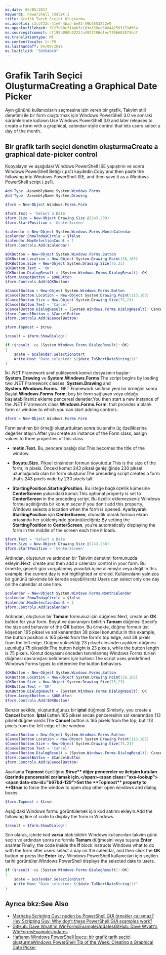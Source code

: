 ```yaml
---
ms.date: 06/05/2017
keywords: PowerShell cmdlet'i
title: Grafik Tarih Seçici Oluşturma
ms.assetid: c1cb722c-41e9-4baa-be83-59b4653222e9
ms.openlocfilehash: 3727c90c314a6fc1b3a338ec60e44259f153d954
ms.sourcegitcommit: cf195b090b3223fa4917206dfec7f0b603873cdf
ms.translationtype: MT
ms.contentlocale: tr-TR
ms.lasthandoff: 04/09/2018
ms.locfileid: "30954849"
---
```

# <a name="creating-a-graphical-date-picker"></a><span data-ttu-id="b67bd-103">Grafik Tarih Seçici Oluşturma</span><span class="sxs-lookup"><span data-stu-id="b67bd-103">Creating a Graphical Date Picker</span></span>

<span data-ttu-id="b67bd-104">Ayın gününü kullanıcıların seçmesine izin veren bir grafik, Takvim stili denetimi ile bir form oluşturmak için Windows PowerShell 3.0 ve sonraki sürümlerinde kullanın.</span><span class="sxs-lookup"><span data-stu-id="b67bd-104">Use Windows PowerShell 3.0 and later releases to create a form with a graphical, calendar-style control that lets users select a day of the month.</span></span>

## <a name="create-a-graphical-date-picker-control"></a><span data-ttu-id="b67bd-105">Bir grafik tarih seçici denetim oluşturma</span><span class="sxs-lookup"><span data-stu-id="b67bd-105">Create a graphical date-picker control</span></span>

<span data-ttu-id="b67bd-106">Kopyalayın ve aşağıdaki Windows PowerShell ISE yapıştırın ve sonra Windows PowerShell Betiği (.ps1) kaydedin.</span><span class="sxs-lookup"><span data-stu-id="b67bd-106">Copy and then paste the following into Windows PowerShell ISE, and then save it as a Windows PowerShell script (.ps1).</span></span>

```powershell
Add-Type -AssemblyName System.Windows.Forms
Add-Type -AssemblyName System.Drawing

$form = New-Object Windows.Forms.Form

$form.Text = 'Select a Date'
$form.Size = New-Object Drawing.Size @(243,230)
$form.StartPosition = 'CenterScreen'

$calendar = New-Object System.Windows.Forms.MonthCalendar
$calendar.ShowTodayCircle = $false
$calendar.MaxSelectionCount = 1
$form.Controls.Add($calendar)

$OKButton = New-Object System.Windows.Forms.Button
$OKButton.Location = New-Object System.Drawing.Point(38,165)
$OKButton.Size = New-Object System.Drawing.Size(75,23)
$OKButton.Text = 'OK'
$OKButton.DialogResult = [System.Windows.Forms.DialogResult]::OK
$form.AcceptButton = $OKButton
$form.Controls.Add($OKButton)

$CancelButton = New-Object System.Windows.Forms.Button
$CancelButton.Location = New-Object System.Drawing.Point(113,165)
$CancelButton.Size = New-Object System.Drawing.Size(75,23)
$CancelButton.Text = 'Cancel'
$CancelButton.DialogResult = [System.Windows.Forms.DialogResult]::Cancel
$form.CancelButton = $CancelButton
$form.Controls.Add($CancelButton)

$form.Topmost = $true

$result = $form.ShowDialog()

if ($result -eq [System.Windows.Forms.DialogResult]::OK)
{
    $date = $calendar.SelectionStart
    Write-Host "Date selected: $($date.ToShortDateString())"
}
```

<span data-ttu-id="b67bd-107">İki .NET Framework sınıf yükleyerek komut dosyasının başlar: **System.Drawing** ve **System.Windows.Forms**.</span><span class="sxs-lookup"><span data-stu-id="b67bd-107">The script begins by loading two .NET Framework classes: **System.Drawing** and **System.Windows.Forms**.</span></span> <span data-ttu-id="b67bd-108">.NET Framework sınıfının yeni bir örneğini sonra Başlat **Windows.Forms.Form**; boş bir form sağlayan veya olduğu başlatabilirsiniz ekleme penceresi denetler.</span><span class="sxs-lookup"><span data-stu-id="b67bd-108">You then start a new instance of the .NET Framework class **Windows.Forms.Form**; that provides a blank form or window to which you can start adding controls.</span></span>

```powershell
$form = New-Object Windows.Forms.Form
```

<span data-ttu-id="b67bd-109">Form sınıfının bir örneği oluşturduktan sonra bu sınıfın üç özelliklerine değerler atayın.</span><span class="sxs-lookup"><span data-stu-id="b67bd-109">After you create an instance of the Form class, assign values to three properties of this class.</span></span>

- <span data-ttu-id="b67bd-110">**metin.**</span><span class="sxs-lookup"><span data-stu-id="b67bd-110">**Text.**</span></span> <span data-ttu-id="b67bd-111">Bu, pencere başlığı olur.</span><span class="sxs-lookup"><span data-stu-id="b67bd-111">This becomes the title of the window.</span></span>

- <span data-ttu-id="b67bd-112">**Boyutu.**</span><span class="sxs-lookup"><span data-stu-id="b67bd-112">**Size.**</span></span> <span data-ttu-id="b67bd-113">Piksel cinsinden formun boyutudur.</span><span class="sxs-lookup"><span data-stu-id="b67bd-113">This is the size of the form, in pixels.</span></span> <span data-ttu-id="b67bd-114">Önceki komut 243 piksel genişliğinde 230 piksel uzunluğunda olan bir form oluşturur.</span><span class="sxs-lookup"><span data-stu-id="b67bd-114">The preceding script creates a form that’s 243 pixels wide by 230 pixels tall.</span></span>

- <span data-ttu-id="b67bd-115">**StartingPosition.**</span><span class="sxs-lookup"><span data-stu-id="b67bd-115">**StartingPosition.**</span></span> <span data-ttu-id="b67bd-116">Bu isteğe bağlı özellik kümesine **CenterScreen** yukarıdaki komut.</span><span class="sxs-lookup"><span data-stu-id="b67bd-116">This optional property is set to **CenterScreen** in the preceding script.</span></span> <span data-ttu-id="b67bd-117">Bu özellik eklemezseniz Windows formu açıldığında bir konum seçer.</span><span class="sxs-lookup"><span data-stu-id="b67bd-117">If you don’t add this property, Windows selects a location when the form is opened.</span></span> <span data-ttu-id="b67bd-118">Ayarlayarak **StartingPosition** için **CenterScreen**, otomatik olarak formun ekran ortasında her yüklenişinde görüntülediğiniz.</span><span class="sxs-lookup"><span data-stu-id="b67bd-118">By setting the **StartingPosition** to **CenterScreen**, you’re automatically displaying the form in the middle of the screen each time it loads.</span></span>

```powershell
$form.Text = 'Select a Date'
$form.Size = New-Object Drawing.Size @(243,230)
$form.StartPosition = 'CenterScreen'
```

<span data-ttu-id="b67bd-119">Ardından, oluşturun ve ardından bir Takvim denetimi formunuzda ekleyin.</span><span class="sxs-lookup"><span data-stu-id="b67bd-119">Next, create and then add a calendar control in your form.</span></span> <span data-ttu-id="b67bd-120">Bu örnekte, geçerli gün vurgulanmış yuvarlak içine alınmıştır veya değil.</span><span class="sxs-lookup"><span data-stu-id="b67bd-120">In this example, the current day is not highlighted or circled.</span></span> <span data-ttu-id="b67bd-121">Kullanıcıların yalnızca bir gününü takvimde bir kerede seçebilirsiniz.</span><span class="sxs-lookup"><span data-stu-id="b67bd-121">Users can select only one day on the calendar at one time.</span></span>

```powershell
$calendar = New-Object System.Windows.Forms.MonthCalendar
$calendar.ShowTodayCircle = $false
$calendar.MaxSelectionCount = 1
$form.Controls.Add($calendar)
```

<span data-ttu-id="b67bd-122">Ardından, oluşturun bir **Tamam** formunuz için düğmesi.</span><span class="sxs-lookup"><span data-stu-id="b67bd-122">Next, create an **OK** button for your form.</span></span> <span data-ttu-id="b67bd-123">Boyut ve davranışını belirtin **Tamam** düğmesi.</span><span class="sxs-lookup"><span data-stu-id="b67bd-123">Specify the size and behavior of the **OK** button.</span></span> <span data-ttu-id="b67bd-124">Bu örnekte, düğme formun üst köşeden 165 piksel ve sol kenarından 38 piksel konumdur.</span><span class="sxs-lookup"><span data-stu-id="b67bd-124">In this example, the button position is 165 pixels from the form’s top edge, and 38 pixels from the left edge.</span></span> <span data-ttu-id="b67bd-125">Düğme yüksekliği 23 piksel cinsinden açıkken düğmesi uzunluğu 75 pikseldir.</span><span class="sxs-lookup"><span data-stu-id="b67bd-125">The button height is 23 pixels, while the button length is 75 pixels.</span></span> <span data-ttu-id="b67bd-126">Komut dosyasını önceden tanımlanmış Windows Forms türleri düğmesi davranışları belirlemek için kullanır.</span><span class="sxs-lookup"><span data-stu-id="b67bd-126">The script uses predefined Windows Forms types to determine the button behaviors.</span></span>

```powershell
$OKButton = New-Object System.Windows.Forms.Button
$OKButton.Location = New-Object System.Drawing.Point(38,165)
$OKButton.Size = New-Object System.Drawing.Size(75,23)
$OKButton.Text = 'OK'
$OKButton.DialogResult = [System.Windows.Forms.DialogResult]::OK
$form.AcceptButton = $OKButton
$form.Controls.Add($OKButton)
```

<span data-ttu-id="b67bd-127">Benzer şekilde, oluşturduğunuz bir **iptal** düğmesi.</span><span class="sxs-lookup"><span data-stu-id="b67bd-127">Similarly, you create a **Cancel** button.</span></span> <span data-ttu-id="b67bd-128">**İptal** üstten 165 piksel ancak penceresinin sol kenarından 113 piksel düğme vardır.</span><span class="sxs-lookup"><span data-stu-id="b67bd-128">The **Cancel** button is 165 pixels from the top, but 113 pixels from the left edge of the window.</span></span>

```powershell
$CancelButton = New-Object System.Windows.Forms.Button
$CancelButton.Location = New-Object System.Drawing.Point(113,165)
$CancelButton.Size = New-Object System.Drawing.Size(75,23)
$CancelButton.Text = 'Cancel'
$CancelButton.DialogResult = [System.Windows.Forms.DialogResult]::Cancel
$form.CancelButton = $CancelButton
$form.Controls.Add($CancelButton)
```

<span data-ttu-id="b67bd-129">Ayarlama **Topmost** özelliğine **$true** diğer pencereler ve iletişim kutuları üzerinde penceresini zorlamak için.</span><span class="sxs-lookup"><span data-stu-id="b67bd-129">Set the **Topmost** property to **$true** to force the window to open atop other open windows and dialog boxes.</span></span>

```powershell
$form.Topmost = $true
```

<span data-ttu-id="b67bd-130">Aşağıdaki Windows formu görüntülemek için kod satırını ekleyin.</span><span class="sxs-lookup"><span data-stu-id="b67bd-130">Add the following line of code to display the form in Windows.</span></span>

```powershell
$result = $form.ShowDialog()
```

<span data-ttu-id="b67bd-131">Son olarak, içinde kod **varsa** blok bildirir Windows kullanıcıları takvim günü seçin ve ardından sonra ne formla **Tamam** düğmesini veya tuşuna **Enter** anahtar.</span><span class="sxs-lookup"><span data-stu-id="b67bd-131">Finally, the code inside the **If** block instructs Windows what to do with the form after users select a day on the calendar, and then click the **OK** button or press the **Enter** key.</span></span> <span data-ttu-id="b67bd-132">Windows PowerShell kullanıcıları için seçilen tarihi görüntüler.</span><span class="sxs-lookup"><span data-stu-id="b67bd-132">Windows PowerShell displays the selected date to users.</span></span>

```powershell
if ($result -eq [System.Windows.Forms.DialogResult]::OK)
{
    $date = $calendar.SelectionStart
    Write-Host "Date selected: $($date.ToShortDateString())"
}
```

## <a name="see-also"></a><span data-ttu-id="b67bd-133">Ayrıca bkz:</span><span class="sxs-lookup"><span data-stu-id="b67bd-133">See Also</span></span>

- [<span data-ttu-id="b67bd-134">Merhaba Scripting Guy: neden bu PowerShell GUI örnekler çalışmaz?</span><span class="sxs-lookup"><span data-stu-id="b67bd-134">Hey Scripting Guy:  Why don’t these PowerShell GUI examples work?</span></span>](http://go.microsoft.com/fwlink/?LinkId=506644)
- [<span data-ttu-id="b67bd-135">GitHub: Dave Wyatt'ın WinFormsExampleUpdates</span><span class="sxs-lookup"><span data-stu-id="b67bd-135">GitHub: Dave Wyatt's WinFormsExampleUpdates</span></span>](https://github.com/dlwyatt/WinFormsExampleUpdates)
- [<span data-ttu-id="b67bd-136">Haftanın Windows PowerShell İpucu: bir grafik tarih seçici oluşturma</span><span class="sxs-lookup"><span data-stu-id="b67bd-136">Windows PowerShell Tip of the Week:  Creating a Graphical Date Picker</span></span>](http://technet.microsoft.com/library/ff730942.aspx)